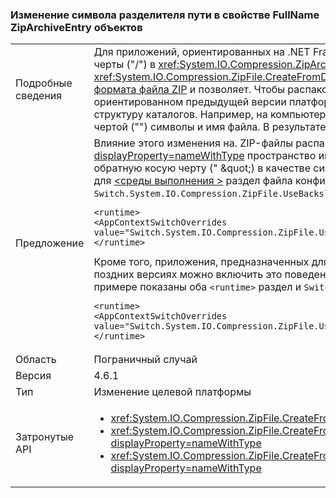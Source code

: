 ### <a name="change-in-path-separator-character-in-fullname-property-of-ziparchiveentry-objects"></a>Изменение символа разделителя пути в свойстве FullName ZipArchiveEntry объектов

|   |   |
|---|---|
|Подробные сведения|Для приложений, ориентированных на .NET Framework 4.6.1 и более поздних версиях, знак разделителя пути изменился с обратной косой черты (&quot;&quot;) в символ косой черты (&quot;/&quot;) в <xref:System.IO.Compression.ZipArchiveEntry.FullName> свойство <xref:System.IO.Compression.ZipArchiveEntry> объекты, созданные перегрузки <xref:System.IO.Compression.ZipFile.CreateFromDirectory%2A> метод. Изменение предоставляет реализацию .NET в соответствие с частью 4.4.17.1 [. Спецификации формата файла ZIP](https://pkware.cachefly.net/webdocs/casestudies/APPNOTE.TXT) и позволяет. Чтобы распаковать в системах, отличных от Windows архивирует ZIP. При распаковке ZIP-файл, созданные приложением, ориентированном предыдущей версии платформы .NET Framework в операционных системах не под управлением Windows, таких как Macintosh не удается сохранить структуру каталогов. Например, на компьютерах Macintosh, создается набор файлов, имя файла которых объединяет путь к каталогу, а также любой обратной косой чертой (&quot;&quot;) символы и имя файла. В результате структура каталогов распакованных файлов не сохраняется.|
|Предложение|Влияние этого изменения на. ZIP-файлы распаковываются в операционной системе Windows API-интерфейсов в платформе .NET Framework <xref:System.IO?displayProperty=nameWithType> пространство имен должно быть минимальным, поскольку эти API-интерфейсы могут обрабатывать либо косую черту (&quot;/&quot;) или обратную косую черту (&quot; \&quot;) в качестве символа разделителя пути. Если это изменение нежелательно, то его можно отключить, добавив параметр конфигурации для [ \<среды выполнения >](~/docs/framework/configure-apps/file-schema/runtime/runtime-element.md) раздел файла конфигурации приложения. В следующем примере показано, как `<runtime>` раздел и `Switch.System.IO.Compression.ZipFile.UseBackslash` отказаться от участия коммутатора:<pre><code class="language-xml">&lt;runtime&gt;&#13;&#10;&lt;AppContextSwitchOverrides value=&quot;Switch.System.IO.Compression.ZipFile.UseBackslash=true&quot; /&gt;&#13;&#10;&lt;/runtime&gt;&#13;&#10;</code></pre>Кроме того, приложения, предназначенных для предыдущих версий платформы .NET Framework, но работающих под управлением .NET Framework 4.6.1 и более поздних версиях можно включить это поведение, добавив параметр конфигурации для [ \<среды выполнения >](~/docs/framework/configure-apps/file-schema/runtime/runtime-element.md) раздел файла конфигурации приложения. В следующем примере показаны оба `<runtime>` раздел и `Switch.System.IO.Compression.ZipFile.UseBackslash` коммутатора участия в программе.<pre><code class="language-xml">&lt;runtime&gt;&#13;&#10;&lt;AppContextSwitchOverrides value=&quot;Switch.System.IO.Compression.ZipFile.UseBackslash=false&quot; /&gt;&#13;&#10;&lt;/runtime&gt;&#13;&#10;</code></pre>|
|Область|Пограничный случай|
|Версия|4.6.1|
|Тип|Изменение целевой платформы|
|Затронутые API|<ul><li><xref:System.IO.Compression.ZipFile.CreateFromDirectory(System.String,System.String)?displayProperty=nameWithType></li><li><xref:System.IO.Compression.ZipFile.CreateFromDirectory(System.String,System.String,System.IO.Compression.CompressionLevel,System.Boolean)?displayProperty=nameWithType></li><li><xref:System.IO.Compression.ZipFile.CreateFromDirectory(System.String,System.String,System.IO.Compression.CompressionLevel,System.Boolean,System.Text.Encoding)?displayProperty=nameWithType></li></ul>|

